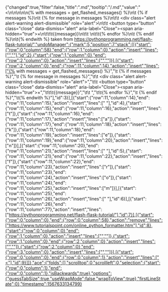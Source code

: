 {"changed":true,"filter":false,"title":".md","tooltip":"/.md","value":"<\n\n\n\n\n{% with messages = get_flashed_messages() %}\n\t  {% if messages %}\n\t    {% for message in messages %}\n\t\t  <div class=\"alert alert-warning alert-dismissible\" role=\"alert\">\n\t\t  <button type=\"button\" class=\"close\" data-dismiss=\"alert\" aria-label=\"Close\"><span aria-hidden=\"true\">×</span></button>\n\t\t\t{{message}}\n\t\t  </div>\n\t\t{% endfor %}\n\t  {% endif %}\n\t{% endwith %} taken from https://pythonprogramming.net/flash-flask-tutorial/","undoManager":{"mark":5,"position":7,"stack":[[{"start":{"row":0,"column":58},"end":{"row":1,"column":0},"action":"insert","lines":["",""],"id":2},{"start":{"row":1,"column":0},"end":{"row":2,"column":0},"action":"insert","lines":["",""]}],[{"start":{"row":2,"column":0},"end":{"row":11,"column":14},"action":"insert","lines":["{% with messages = get_flashed_messages() %}","\t  {% if messages %}","\t    {% for message in messages %}","\t\t  <div class=\"alert alert-warning alert-dismissible\" role=\"alert\">","\t\t  <button type=\"button\" class=\"close\" data-dismiss=\"alert\" aria-label=\"Close\"><span aria-hidden=\"true\">×</span></button>","\t\t\t{{message}}","\t\t  </div>","\t\t{% endfor %}","\t  {% endif %}","\t{% endwith %}"],"id":3}],[{"start":{"row":11,"column":14},"end":{"row":11,"column":15},"action":"insert","lines":[" "],"id":4},{"start":{"row":11,"column":15},"end":{"row":11,"column":16},"action":"insert","lines":["t"]},{"start":{"row":11,"column":16},"end":{"row":11,"column":17},"action":"insert","lines":["a"]},{"start":{"row":11,"column":17},"end":{"row":11,"column":18},"action":"insert","lines":["k"]},{"start":{"row":11,"column":18},"end":{"row":11,"column":19},"action":"insert","lines":["e"]},{"start":{"row":11,"column":19},"end":{"row":11,"column":20},"action":"insert","lines":["n"]}],[{"start":{"row":11,"column":20},"end":{"row":11,"column":21},"action":"insert","lines":[" "],"id":5},{"start":{"row":11,"column":21},"end":{"row":11,"column":22},"action":"insert","lines":["f"]},{"start":{"row":11,"column":22},"end":{"row":11,"column":23},"action":"insert","lines":["r"]},{"start":{"row":11,"column":23},"end":{"row":11,"column":24},"action":"insert","lines":["o"]},{"start":{"row":11,"column":24},"end":{"row":11,"column":25},"action":"insert","lines":["m"]}],[{"start":{"row":11,"column":25},"end":{"row":11,"column":26},"action":"insert","lines":[" "],"id":6}],[{"start":{"row":11,"column":26},"end":{"row":11,"column":77},"action":"insert","lines":["https://pythonprogramming.net/flash-flask-tutorial/"],"id":7}],[{"start":{"row":0,"column":0},"end":{"row":0,"column":58},"action":"remove","lines":["https://www.tutorialspoint.com/online_python_formatter.htm"],"id":8},{"start":{"row":0,"column":0},"end":{"row":1,"column":0},"action":"insert","lines":["",""]},{"start":{"row":1,"column":0},"end":{"row":2,"column":0},"action":"insert","lines":["",""]},{"start":{"row":2,"column":0},"end":{"row":3,"column":0},"action":"insert","lines":["",""]}],[{"start":{"row":0,"column":0},"end":{"row":0,"column":1},"action":"insert","lines":["<"],"id":9}]]},"ace":{"folds":[],"scrolltop":0,"scrollleft":0,"selection":{"start":{"row":0,"column":1},"end":{"row":0,"column":1},"isBackwards":true},"options":{"guessTabSize":true,"useWrapMode":false,"wrapToView":true},"firstLineState":0},"timestamp":1567633134799}
